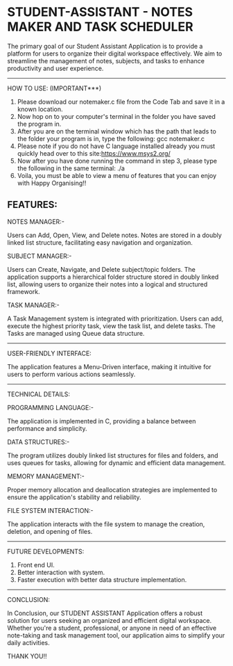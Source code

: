 # STUDENT-ASSISTANT - NOTES MAKER AND TASK SCHEDULER

The primary goal of our Student Assistant Application is to provide a platform for users to organize their digital workspace effectively. 
We aim to streamline the management of notes, subjects, and tasks to enhance productivity and user experience.

------------------------------------------------------------------------------------------------------------------------------------------------------------------------------------------------------------------
HOW TO USE: (IMPORTANT***)

1) Please download our notemaker.c file from the Code Tab and save it in a known location.
2) Now hop on to your computer's terminal in the folder you have saved the program in.
3) After you are on the terminal window which has the path that leads to the folder your program is in, type the following: gcc notemaker.c
4) Please note if you do not have C language installed already you must quickly head over to this site:https://www.msys2.org/
5) Now after you have done running the command in step 3, please type the following in the same terminal: ./a
6) Voila, you must be able to view a menu of features that you can enjoy with
   Happy Organising!!

FEATURES:
------------------------------------------------------------------------------------------------------------------------------------------------------------------------------------------------------------------
NOTES MANAGER:-

Users can Add, Open, View, and Delete notes.
Notes are stored in a doubly linked list structure, facilitating easy navigation and organization.

SUBJECT MANAGER:-

Users can Create, Navigate, and Delete subject/topic folders.
The application supports a hierarchical folder structure stored in doubly linked list, allowing users to organize their notes into a logical and structured framework.

TASK MANAGER:-

A Task Management system is integrated with prioritization.
Users can add, execute the highest priority task, view the task list, and delete tasks.
The Tasks are managed using Queue data structure.

------------------------------------------------------------------------------------------------------------------------------------------------------------------------------------------------------------------
USER-FRIENDLY INTERFACE: 

The application features a Menu-Driven interface, making it intuitive for users to perform various actions seamlessly.

------------------------------------------------------------------------------------------------------------------------------------------------------------------------------------------------------------------
TECHNICAL DETAILS:

PROGRAMMING LANGUAGE:-

The application is implemented in C, providing a balance between performance and simplicity.

DATA STRUCTURES:-

The program utilizes doubly linked list structures for files and folders, and uses queues for tasks, allowing for dynamic and efficient data management.

MEMORY MANAGEMENT:-

Proper memory allocation and deallocation strategies are implemented to ensure the application's stability and reliability.

FILE SYSTEM INTERACTION:-

The application interacts with the file system to manage the creation, deletion, and opening of files.

------------------------------------------------------------------------------------------------------------------------------------------------------------------------------------------------------------------
FUTURE DEVELOPMENTS:

1) Front end UI.
2) Better interaction with system.
3) Faster execution with better data structure implementation.

------------------------------------------------------------------------------------------------------------------------------------------------------------------------------------------------------------------
CONCLUSION:

In Conclusion, our STUDENT ASSISTANT Application offers a robust solution for users seeking an organized and efficient digital workspace. Whether you're a student, professional, or anyone in need of an effective note-taking and task management tool, our application aims to simplify your daily activities.


THANK YOU!!
  
